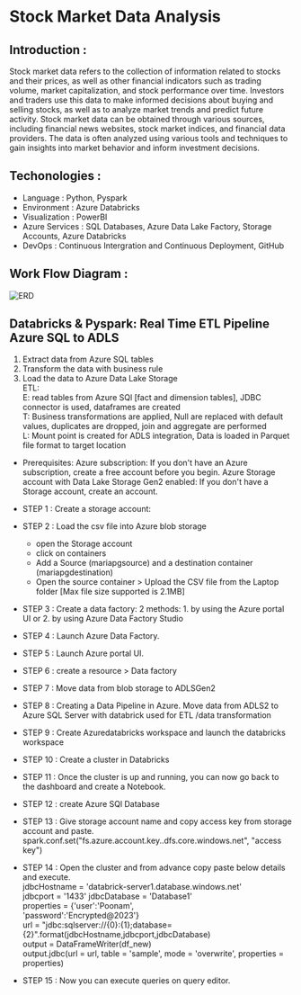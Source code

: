 # Stock Market Data Analysis

## Introduction :
Stock market data refers to the collection of information related to stocks and their prices, as well as other financial indicators such as trading volume, market capitalization, and stock performance over time. 
		Investors and traders use this data to make informed decisions about buying and selling stocks, as well as to analyze market trends and predict future activity. 
		Stock market data can be obtained through various sources, including financial news websites, stock market indices, and financial data providers. 
The data is often analyzed using various tools and techniques to gain insights into market behavior and inform investment decisions.

## Techonologies :
* Language 		: Python, Pyspark
* Environment 		: Azure Databricks
* Visualization 	: PowerBI
* Azure Services 	: SQL Databases, Azure Data Lake Factory, Storage Accounts, Azure Databricks
* DevOps 		: Continuous Intergration and Continuous Deployment, GitHub

## Work Flow Diagram :
![ERD](https://github.com/Poonam-Patil-29/Stock-Market-Data-Analysys-Databricks/assets/104273538/323b831e-aaeb-4478-a289-ab121dea87b5)

## Databricks & Pyspark: Real Time ETL Pipeline Azure SQL to ADLS
1. Extract data from Azure SQL tables<br>
2. Transform the data with business rule<br>
3. Load the data to Azure Data Lake Storage<br>
ETL:<br>
  E: read tables from Azure SQl [fact and dimension tables], JDBC connector is used, dataframes are created <br>
  T: Business transformations are applied, Null are replaced with default values, duplicates are dropped, join and aggregate are performed <br>
  L: Mount point is created for ADLS integration, Data is loaded in Parquet file format to target location <br>

* Prerequisites:
  Azure subscription: If you don't have an Azure subscription, create a free account before you begin.
  Azure Storage account with Data Lake Storage Gen2 enabled: If you don't have a Storage account, create an account.

* STEP 1 : Create a storage account:
* STEP 2 : Load the csv file into Azure blob storage
  - open the Storage account
  - click on containers
  - Add a Source (mariapgsource) and a destination container (mariapgdestination)
  - Open the source container > Upload the CSV file from the Laptop folder [Max file size supported is 2.1MB]
* STEP 3 : Create a data factory: 2 methods: 1. by using the Azure portal UI or 2. by using Azure Data Factory Studio
* STEP 4 : Launch Azure Data Factory.
* STEP 5 : Launch Azure portal UI.
* STEP 6 : create a resource > Data factory
* STEP 7 : Move data from blob storage to ADLSGen2
* STEP 8 : Creating a Data Pipeline in Azure. Move data from ADLS2 to Azure SQL Server with databrick used for ETL /data transformation
* STEP 9 : Create Azuredatabricks workspace and launch the databricks workspace
* STEP 10 : Create a cluster in Databricks 
* STEP 11 : Once the cluster is up and running, you can now go back to the dashboard and create a Notebook.
* STEP 12 : create Azure SQl Database
* STEP 13 : Give storage account name <storage account> and copy access key from storage account and paste.<br>
  spark.conf.set("fs.azure.account.key.<storage account>.dfs.core.windows.net", "access key")<br>
* STEP 14 : Open the cluster and from advance copy paste below details and execute.<br>
  jdbcHostname = 'databrick-server1.database.windows.net'<br>
  jdbcport = '1433'
  jdbcDatabase = 'Database1'                  
  properties = {'user':'Poonam', </br>'password':'Encrypted@2023'}<br>
  url = "jdbc:sqlserver://{0}:{1};database={2}".format(jdbcHostname,jdbcport,jdbcDatabase)<br>
  output = DataFrameWriter(df_new)<br>
  output.jdbc(url = url, table = 'sample', mode = 'overwrite', properties = properties)<br>
* STEP 15 : Now you can execute queries on query editor.
